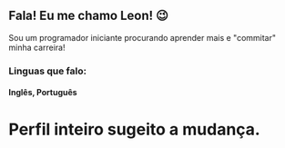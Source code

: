 ## Fala! Eu me chamo Leon! 😉

<p>Sou um programador iniciante procurando aprender mais e "commitar" minha carreira!</p>

<h3>Linguas que falo:</h3>
  <h4>Inglês, Português</h4>

<h1>Perfil inteiro sugeito a mudança.</h1>

